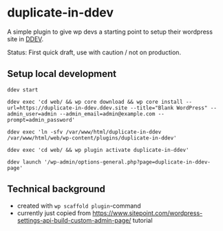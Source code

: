 # duplicate-in-ddev

A simple plugin to give wp devs a starting point to setup their wordpress site in [DDEV](https://ddev.readthedocs.io/en/stable/). 

Status: First quick draft, use with caution / not on production.

## Setup local development

```
ddev start

ddev exec 'cd web/ && wp core download && wp core install --url=https://duplicate-in-ddev.ddev.site --title="Blank WordPress" --admin_user=admin --admin_email=admin@example.com --prompt=admin_password'

ddev exec 'ln -sfv /var/www/html/duplicate-in-ddev /var/www/html/web/wp-content/plugins/duplicate-in-ddev'

ddev exec 'cd web/ && wp plugin activate duplicate-in-ddev'

ddev launch '/wp-admin/options-general.php?page=duplicate-in-ddev-page'
```

## Technical background

- created with `wp scaffold plugin`-command
- currently just copied from https://www.sitepoint.com/wordpress-settings-api-build-custom-admin-page/ tutorial
